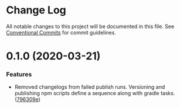 # Change Log

All notable changes to this project will be documented in this file.
See [Conventional Commits](https://conventionalcommits.org) for commit guidelines.

# 0.1.0 (2020-03-21)


### Features

* Removed changelogs from failed publish runs. Versioning and publishing npm scripts define a sequence along with gradle tasks. ([796309e](https://github.com/enonic/react4xp-npm/commit/796309e7fb7715772f5f933da2ed4a6717892321))
